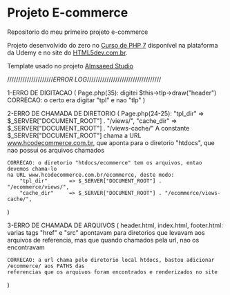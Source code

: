 # Projeto E-commerce

Repositorio do meu primeiro projeto e-commerce

Projeto desenvolvido do zero no [Curso de PHP 7](https://www.udemy.com/curso-completo-de-php-7/) disponível na plataforma da Udemy e no site do [HTML5dev.com.br](https://www.html5dev.com.br/curso/curso-completo-de-php-7).

Template usado no projeto [Almsaeed Studio](https://almsaeedstudio.com)

/////////////////////*ERROR LOG*//////////////////////////////////

1-ERRO DE DIGITACAO (
    Page.php(35): digitei $this->tlp->draw("header")
    CORRECAO: o certo era digitar "tpl" e nao "tlp"
)

2-ERRO DE CHAMADA DE DIRETORIO (
    Page.php(24-25):    "tpl_dir"       => $_SERVER["DOCUMENT_ROOT"] . "/views/",
                        "cache_dir"     => $_SERVER["DOCUMENT_ROOT"] . "/views-cache/"
    A constante $_SERVER["DOCUMENT_ROOT"] chama a URL www.hcodecommerce.com.br, que aponta para
    o diretorio "htdocs", que nao possui os arquivos chamados

    CORRECAO: o diretorio "htdocs/ecommerce" tem os arquivos, entao devemos chama-lo 
    na URL www.hcodecommerce.com.br/ecommerce, deste modo:
        "tpl_dir"       => $_SERVER["DOCUMENT_ROOT"] . "/ecommerce/views/",
        "cache_dir"     => $_SERVER["DOCUMENT_ROOT"] . "/ecommerce/views-cache/",
)

3-ERRO DE CHAMADA DE ARQUIVOS (
    header.html, index.html, footer.html: varias tags "href" e "src" apontavam para diretorios
    que levavam aos arquivos de referencia, mas que quando chamados pela url, nao os encontravam

    CORRECAO: a url chama pelo diretorio local htdocs, bastou adicionar /ecommerce/ aos PATHS das
    referencias que os arquivos foram encontrados e renderizados no site
)